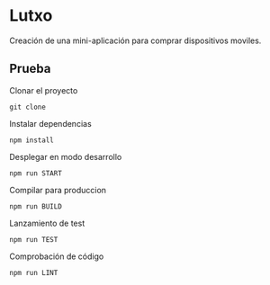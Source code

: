 # Lutxo
Creación de una mini-aplicación para comprar dispositivos moviles.

## Prueba
Clonar el proyecto

    git clone 
Instalar dependencias

    npm install
Desplegar en modo desarrollo

    npm run START
Compilar para produccion

    npm run BUILD
Lanzamiento de test

    npm run TEST
Comprobación de código

    npm run LINT